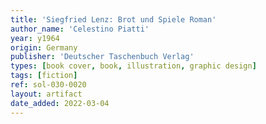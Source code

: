 ```yaml
---
title: 'Siegfried Lenz: Brot und Spiele Roman'
author_name: 'Celestino Piatti'
year: y1964
origin: Germany
publisher: 'Deutscher Taschenbuch Verlag'
types: [book cover, book, illustration, graphic design]
tags: [fiction]
ref: sol-030-0020
layout: artifact
date_added: 2022-03-04
---
```

